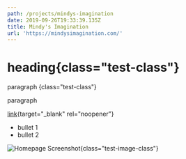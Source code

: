 ```yaml
---
path: /projects/mindys-imagination
date: 2019-09-26T19:33:39.135Z
title: Mindy's Imagination
url: 'https://mindysimagination.com/'
---
```


# heading{class="test-class"}

paragraph {class="test-class"}

paragraph

[link](https://mindysimagination.com/){target="\_blank" rel="noopener"}

- bullet 1
- bullet 2

![Homepage Screenshot](/assets/homepagesample-9-19.png){class="test-image-class"}
